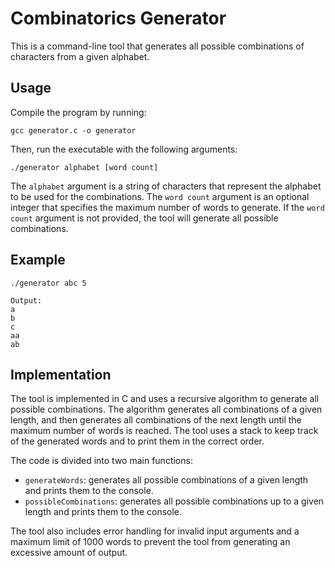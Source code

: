 # Combinatorics Generator

This is a command-line tool that generates all possible combinations of characters from a given alphabet.

## Usage

Compile the program by running:

```
gcc generator.c -o generator
```

Then, run the executable with the following arguments:

```
./generator alphabet [word count]
```

The `alphabet` argument is a string of characters that represent the alphabet to be used for the combinations. The `word count` argument is an optional integer that specifies the maximum number of words to generate. If the `word count` argument is not provided, the tool will generate all possible combinations.

## Example

```
./generator abc 5

Output:
a
b
c
aa
ab
```

## Implementation

The tool is implemented in C and uses a recursive algorithm to generate all possible combinations. The algorithm generates all combinations of a given length, and then generates all combinations of the next length until the maximum number of words is reached. The tool uses a stack to keep track of the generated words and to print them in the correct order.

The code is divided into two main functions:

* `generateWords`: generates all possible combinations of a given length and prints them to the console.
* `possibleCombinations`: generates all possible combinations up to a given length and prints them to the console.

The tool also includes error handling for invalid input arguments and a maximum limit of 1000 words to prevent the tool from generating an excessive amount of output.